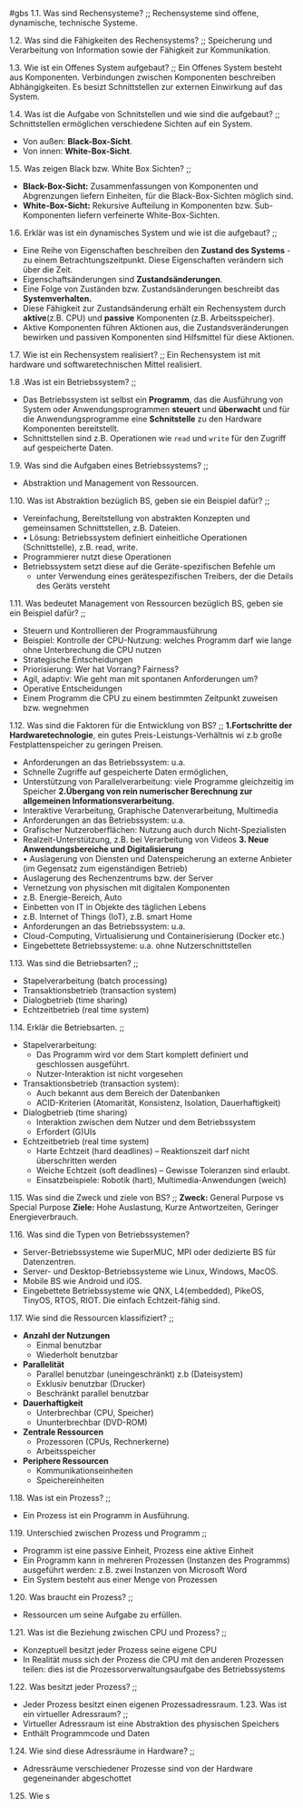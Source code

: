 #gbs
1.1. Was sind Rechensysteme?
;; 
Rechensysteme sind offene, dynamische, technische Systeme. 


1.2. Was sind die Fähigkeiten des Rechensystems? 
;;
Speicherung und Verarbeitung von 
Information sowie der Fähigkeit zur Kommunikation. 


1.3. Wie ist ein Offenes System aufgebaut? 
;; 
Ein Offenes System besteht aus Komponenten. Verbindungen zwischen Komponenten beschreiben Abhängigkeiten.
Es besizt Schnittstellen zur externen Einwirkung auf das System. 


1.4. Was ist die Aufgabe von Schnitstellen und wie sind die aufgebaut?
;; 
Schnittstellen ermöglichen verschiedene Sichten auf ein System.
- Von außen: **Black-Box-Sicht**.
- Von innen: **White-Box-Sicht**. 

1.5. Was zeigen Black bzw. White Box Sichten?
;;
- **Black-Box-Sicht:** Zusammenfassungen von Komponenten und Abgrenzungen liefern Einheiten, für die Black-Box-Sichten möglich sind.
- **White-Box-Sicht:** Rekursive Aufteilung in Komponenten bzw. Sub-Komponenten liefern verfeinerte White-Box-Sichten.

1.6. Erklär was ist ein dynamisches System und wie ist die aufgebaut?
;;
- Eine Reihe von Eigenschaften beschreiben den **Zustand des Systems** - zu einem Betrachtungszeitpunkt. Diese Eigenschaften verändern sich über die Zeit.
- Eigenschaftsänderungen sind **Zustandsänderungen**.
- Eine Folge von Zuständen bzw. Zustandsänderungen beschreibt das **Systemverhalten.**
- Diese Fähigkeit zur Zustandsänderung erhält ein Rechensystem durch **aktive**(z.B. CPU) und **passive** Komponenten (z.B. Arbeitsspeicher).
- Aktive Komponenten führen Aktionen aus, die Zustandsveränderungen bewirken und passiven Komponenten sind Hilfsmittel für diese Aktionen.

1.7. Wie ist ein Rechensystem realisiert? 
;;
Ein Rechensystem ist mit hardware und softwaretechnischen Mittel realisiert.

1.8 .Was ist ein Betriebssystem?
;;
- Das Betriebssystem ist selbst ein **Programm**, das die Ausführung von System oder Anwendungsprogrammen **steuert** und **überwacht** und für die Anwendungsprogramme eine **Schnitstelle** zu den Hardware Komponenten bereitstellt.
- Schnittstellen sind z.B. Operationen wie `read` und `write` für den Zugriff auf gespeicherte Daten.


1.9. Was sind die Aufgaben eines Betriebssystems? 
;;
- Abstraktion und Management von Ressourcen.

1.10. Was ist Abstraktion bezüglich BS, geben sie ein Beispiel dafür?
;;
- Vereinfachung, Bereitstellung von abstrakten Konzepten und gemeinsamen Schnittstellen, z.B. Dateien.
- • Lösung: Betriebssystem definiert einheitliche Operationen (Schnittstelle), z.B. read, write.
- Programmierer nutzt diese Operationen
- Betriebssystem setzt diese auf die Geräte-spezifischen Befehle um 
	- unter Verwendung eines gerätespezifischen Treibers, der die Details des Geräts versteht

1.11. Was bedeutet Management von Ressourcen bezüglich BS, geben sie ein Beispiel dafür?
;;
- Steuern und Kontrollieren der Programmausführung 
- Beispiel:  Kontrolle der CPU-Nutzung: welches Programm darf wie lange ohne Unterbrechung die CPU nutzen 
- Strategische Entscheidungen 
- Priorisierung: Wer hat Vorrang? Fairness?
- Agil, adaptiv: Wie geht man mit spontanen Anforderungen um? 
- Operative Entscheidungen 
- Einem Programm die CPU zu einem bestimmten Zeitpunkt zuweisen bzw. wegnehmen


1.12. Was sind die Faktoren für die Entwicklung von BS?
;;
**1.Fortschritte der Hardwaretechnologie**, ein gutes Preis-Leistungs-Verhältnis wi z.b große Festplattenspeicher zu geringen Preisen.
- Anforderungen an das Betriebssystem: u.a. 
- Schnelle Zugriffe auf gespeicherte Daten ermöglichen, 
- Unterstützung von Parallelverarbeitung: viele Programme gleichzeitig im Speicher
**2.Übergang von rein numerischer Berechnung zur allgemeinen Informationsverarbeitung.**
- Interaktive Verarbeitung, Graphische Datenverarbeitung, Multimedia 
- Anforderungen an das Betriebssystem: u.a. 
- Grafischer Nutzeroberflächen: Nutzung auch durch Nicht-Spezialisten 
- Realzeit-Unterstützung, z.B. bei Verarbeitung von Videos
**3. Neue Anwendungsbereiche und Digitalisierung**
- • Auslagerung von Diensten und Datenspeicherung an externe Anbieter (im Gegensatz zum eigenständigen Betrieb)
- Auslagerung des Rechenzentrums bzw. der Server 
- Vernetzung von physischen mit digitalen Komponenten 
- z.B. Energie-Bereich, Auto 
- Einbetten von IT in Objekte des täglichen Lebens 
- z.B. Internet of Things (IoT), z.B. smart Home 
- Anforderungen an das Betriebssystem: u.a. 
- Cloud-Computing, Virtualisierung und Containerisierung (Docker etc.) 
- Eingebettete Betriebssysteme: u.a. ohne Nutzerschnittstellen

1.13. Was sind die Betriebsarten?
;;
- Stapelverarbeitung (batch processing)
- Transaktionsbetrieb (transaction system)
- Dialogbetrieb (time sharing)
- Echtzeitbetrieb (real time system)

1.14. Erklär die Betriebsarten.
;;
- Stapelverarbeitung: 
	- Das Programm wird vor dem Start komplett definiert und geschlossen ausgeführt. 
	- Nutzer-Interaktion ist nicht vorgesehen
- Transaktionsbetrieb (transaction system):
	- Auch bekannt aus dem Bereich der Datenbanken 
	- ACID-Kriterien (Atomarität, Konsistenz, Isolation, Dauerhaftigkeit)
- Dialogbetrieb (time sharing) 
	- Interaktion zwischen dem Nutzer und dem Betriebssystem 
	- Erfordert (G)UIs
- Echtzeitbetrieb (real time system) 
	- Harte Echtzeit (hard deadlines) – Reaktionszeit darf nicht überschritten werden 
	- Weiche Echtzeit (soft deadlines) – Gewisse Toleranzen sind erlaubt.
	- Einsatzbeispiele: Robotik (hart), Multimedia-Anwendungen (weich)

1.15. Was sind die Zweck und ziele von BS?
;;
**Zweck:** General Purpose vs Special Purpose
**Ziele:** Hohe Auslastung, Kurze Antwortzeiten, Geringer Energieverbrauch.

1.16. Was sind die Typen von Betriebssystemen?
- Server-Betriebssysteme wie SuperMUC, MPI oder dedizierte BS für Datenzentren.
- Server- und Desktop-Betriebssysteme wie Linux, Windows, MacOS.
- Mobile BS wie Android und iOS.
- Eingebettete Betriebssysteme wie QNX, L4(embedded), PikeOS, TinyOS, RTOS, RIOT. Die einfach Echtzeit-fähig sind.

1.17. Wie sind die Ressourcen klassifiziert?
;;
- **Anzahl der Nutzungen** 
	- Einmal benutzbar
	- Wiederholt benutzbar
- **Parallelität**
	- Parallel benutzbar (uneingeschränkt) z.b (Dateisystem) 
	- Exklusiv benutzbar (Drucker)
	- Beschränkt parallel benutzbar
- **Dauerhaftigkeit** 
	- Unterbrechbar (CPU, Speicher) 
	- Ununterbrechbar (DVD-ROM)
- **Zentrale Ressourcen**
	- Prozessoren (CPUs, Rechnerkerne) 
	- Arbeitsspeicher
- **Periphere Ressourcen**
	- Kommunikationseinheiten 
	- Speichereinheiten
	
1.18. Was ist ein Prozess?
;;
- Ein Prozess ist ein Programm in Ausführung.

1.19. Unterschied zwischen Prozess und Programm
;;
- Programm ist eine passive Einheit, Prozess eine aktive Einheit
- Ein Programm kann in mehreren Prozessen (Instanzen des Programms) ausgeführt werden: z.B. zwei Instanzen von Microsoft Word 
- Ein System besteht aus einer Menge von Prozessen

1.20. Was braucht ein Prozess?
;;
- Ressourcen um seine Aufgabe zu erfüllen.

1.21. Was ist die Beziehung zwischen CPU und Prozess?
;;
- Konzeptuell besitzt jeder Prozess seine eigene CPU 
- In Realität muss sich der Prozess die CPU mit den anderen Prozessen teilen: dies ist die Prozessorverwaltungsaufgabe des Betriebssystems

1.22. Was besitzt jeder Prozess?
;;
- Jeder Prozess besitzt einen eigenen Prozessadressraum.
1.23. Was ist ein virtueller Adressraum?
;;
- Virtueller Adressraum ist eine Abstraktion des physischen Speichers 
- Enthält Programmcode und Daten

1.24. Wie sind diese Adressräume in Hardware?
;;
- Adressräume verschiedener Prozesse sind von der Hardware gegeneinander abgeschottet

1.25. Wie s


